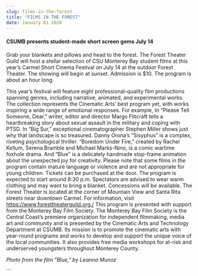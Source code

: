 ```yaml
---
slug: films-in-the-forest
title: "FILMS IN THE FOREST"
date: January 01 2020
---
```


 
<h4>CSUMB presents student-made short screen gems July 14</h4>
<p>
  Grab your blankets and pillows and head to the forest. The Forest Theater
  Guild will host a stellar selection of CSU Monterey Bay student films at this
  year’s Carmel Short Cinema Festival on July 14 at the outdoor Forest Theater.
  The showing will begin at sunset. Admission is $10. The program is about an
  hour long.
</p>
<p>
  This year’s festival will feature eight professional-quality film productions
  spanning genres, including narrative, animated, and experimental works. The
  collection represents the Cinematic Arts’ best program yet, with works
  inspiring a wide range of emotional responses. For example, In “Please Tell
  Someone, Dear,” writer, editor and director Margo Flitcraft tells a
  heartbreaking story about sexual assault in the military and coping with PTSD.
  In “Big Sur,” exceptional cinematographer Stephen Miller shows just why that
  landscape is so treasured. Danny Orona’s “Sisyphus” is a complex, riveting
  psychological thriller. “Boredom Under Fire,” created by Rachel Kellum, Serena
  Bramble and Michael Marks-Nino, is a comic wartime foxhole drama. And “Blue”
  is a delicately handmade stop-frame animation about the unexpected joy for
  creativity. Please note that some films in the program contain mature language
  or violence and are not appropriate for young children. Tickets can be
  purchased at the door. The program is expected to start around 8:30 p.m.
  Spectators are advised to wear warm clothing and may want to bring a blanket.
  Concessions will be available. The Forest Theater is located at the corner of
  Mountain View and Santa Rita streets near downtown Carmel. For information,
  visit
  <a
    href="https://www.foresttheaterguild.org./"
    title="https://www.foresttheaterguild.org./"
    >https://www.foresttheaterguild.org./</a
  >
  This program is presented with support from the Monterey Bay Film Society. The
  Monterey Bay Film Society is the Central Coast’s premiere organization for
  independent filmmaking, media art and community and is presented by the
  Cinematic Arts and Technology Department at CSUMB. Its mission is to promote
  the cinematic arts with year-round programs and works to develop and support
  the unique voice of the local communities. It also provides free media
  workshops for at-risk and underserved youngsters throughout Monterey County.
</p>
<p><em>Photo from the film "Blue," by Leanna Munoz</em></p>
```
